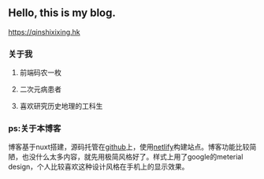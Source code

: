 ## Hello, this is my blog.

https://qinshixixing.hk

### 关于我

1. 前端码农一枚

2. 二次元病患者

3. 喜欢研究历史地理的工科生

### ps:关于本博客

博客基于nuxt搭建，源码托管在[github](https://github.com/qinshixixing/blog)上，使用[netlify](https://www.netlify.com/)构建站点。博客功能比较简陋，也没什么太多内容，就先用极简风格好了。样式上用了google的meterial design，个人比较喜欢这种设计风格在手机上的显示效果。
